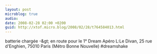```yaml
---
layout: post
microblog: true
audio: 
date: 2008-02-28 02:00 +0200
guid: http://xtof.micro.blog/2008/02/28/t764584013.html
---
```

batterie chargée -&amp;gt; en route pour le 1° Dream Apéro L:Le Divan, 25 rue d'Enghien, 75010 Paris (Métro Bonne Nouvelle)  #dreamshake
